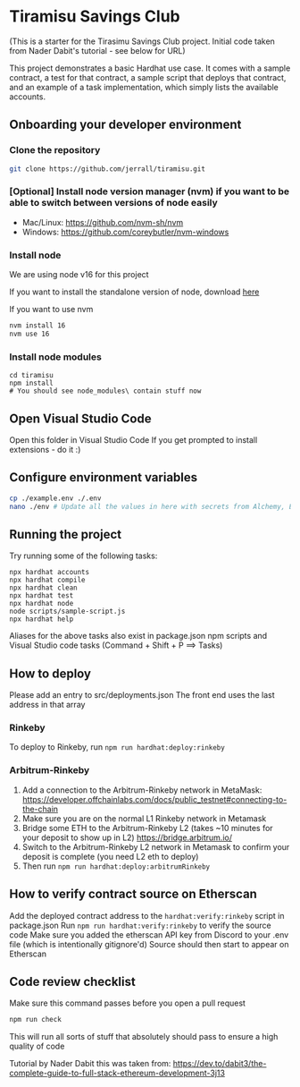 # Tiramisu Savings Club

(This is a starter for the Tirasimu Savings Club project. Initial code taken from Nader Dabit's tutorial - see below for URL)

This project demonstrates a basic Hardhat use case. It comes with a sample contract, a test for that contract, a sample script that deploys that contract, and an example of a task implementation, which simply lists the available accounts.

## Onboarding your developer environment

### Clone the repository

```bash
git clone https://github.com/jerrall/tiramisu.git
```

### [Optional] Install node version manager (nvm) if you want to be able to switch between versions of node easily
- Mac/Linux: https://github.com/nvm-sh/nvm
- Windows: https://github.com/coreybutler/nvm-windows

### Install node
We are using node v16 for this project

If you want to install the standalone version of node, download [here](https://nodejs.org/en/download/)

If you want to use nvm
```bash
nvm install 16
nvm use 16
```

### Install node modules

```
cd tiramisu
npm install
# You should see node_modules\ contain stuff now
```

## Open Visual Studio Code

Open this folder in Visual Studio Code
If you get prompted to install extensions - do it :)

## Configure environment variables

```bash
cp ./example.env ./.env
nano ./env # Update all the values in here with secrets from Alchemy, Etherscan, and Metamask
```

## Running the project

Try running some of the following tasks:

```shell
npx hardhat accounts
npx hardhat compile
npx hardhat clean
npx hardhat test
npx hardhat node
node scripts/sample-script.js
npx hardhat help
```

Aliases for the above tasks also exist in package.json npm scripts and Visual Studio code tasks (Command + Shift + P ==> Tasks)

## How to deploy

Please add an entry to src/deployments.json 
The front end uses the last address in that array

### Rinkeby

To deploy to Rinkeby, run ```npm run hardhat:deploy:rinkeby```

### Arbitrum-Rinkeby

1. Add a connection to the Arbitrum-Rinkeby network in MetaMask: https://developer.offchainlabs.com/docs/public_testnet#connecting-to-the-chain
2. Make sure you are on the normal L1 Rinkeby network in Metamask
3. Bridge some ETH to the Arbitrum-Rinkeby L2 (takes ~10 minutes for your deposit to show up in L2)
https://bridge.arbitrum.io/
4. Switch to the Arbitrum-Rinkeby L2 network in Metamask to confirm your deposit is complete (you need L2 eth to deploy)
4. Then run ```npm run hardhat:deploy:arbitrumRinkeby```

## How to verify contract source on Etherscan

Add the deployed contract address to the ```hardhat:verify:rinkeby``` script in package.json
Run ```npm run hardhat:verify:rinkeby``` to verify the source code
Make sure you added the etherscan API key from Discord to your .env file (which is intentionally gitignore'd)
Source should then start to appear on Etherscan

## Code review checklist

Make sure this command passes before you open a pull request
```bash
npm run check
```

This will run all sorts of stuff that absolutely should pass to ensure a high quality of code

Tutorial by Nader Dabit this was taken from:
https://dev.to/dabit3/the-complete-guide-to-full-stack-ethereum-development-3j13
